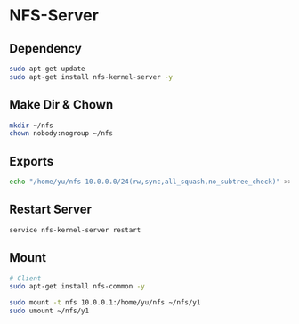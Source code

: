 # NFS-Server

## Dependency

```bash
sudo apt-get update 
sudo apt-get install nfs-kernel-server -y
```

## Make Dir & Chown

```bash
mkdir ~/nfs
chown nobody:nogroup ~/nfs
```

## Exports

```bash
echo "/home/yu/nfs 10.0.0.0/24(rw,sync,all_squash,no_subtree_check)" >> /etc/exports
```

## Restart Server

```bash
service nfs-kernel-server restart
```

## Mount
```bash
# Client
sudo apt-get install nfs-common -y

sudo mount -t nfs 10.0.0.1:/home/yu/nfs ~/nfs/y1
sudo umount ~/nfs/y1
```